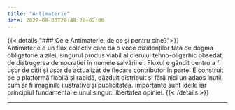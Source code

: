 ```yaml
---
title: "Antimaterie"
date: 2022-08-03T20:48:20+02:00
---
```


{{< details "### Ce e Antimaterie, de ce și pentru cine?">}}     
Antimaterie e un flux colectiv care dă o voce dizidenților față de dogma obligatorie a zilei, singurul produs viabil al clerului tehno-oligarhic obsedat de distrugerea democrației în numele salvării ei. Fluxul e gândit pentru a fi ușor de citit și ușor de actualizat de fiecare contributor în parte. E construit pe o platformă fiabilă și rapidă, găzduit distribuit și fără nici un adaos inutil, cum ar fi imaginile ilustrative și publicitatea. Importante sunt ideile iar principiul fundamental e unul singur: libertatea opiniei.
{{< /details >}}

-------------------
